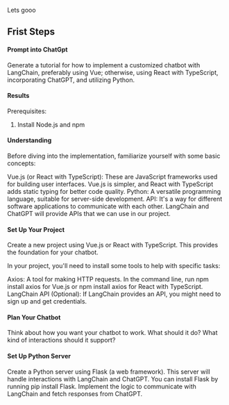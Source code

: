 Lets gooo

## Frist Steps
#### Prompt into ChatGpt

Generate a tutorial for how to implement a customized chatbot with LangChain, preferably using Vue; otherwise, using React with TypeScript, incorporating ChatGPT, and utilizing Python.
#### Results

Prerequisites:
1. Install Node.js and npm


#### Understanding 
Before diving into the implementation, familiarize yourself with some basic concepts:

Vue.js (or React with TypeScript): These are JavaScript frameworks used for building user interfaces. Vue.js is simpler, and React with TypeScript adds static typing for better code quality.
Python: A versatile programming language, suitable for server-side development.
API: It's a way for different software applications to communicate with each other. LangChain and ChatGPT will provide APIs that we can use in our project.


#### Set Up Your Project
Create a new project using Vue.js or React with TypeScript. This provides the foundation for your chatbot.

In your project, you'll need to install some tools to help with specific tasks:

Axios: A tool for making HTTP requests. In the command line, run npm install axios for Vue.js or npm install axios for React with TypeScript.
LangChain API (Optional): If LangChain provides an API, you might need to sign up and get credentials.

#### Plan Your Chatbot
Think about how you want your chatbot to work. What should it do? What kind of interactions should it support?

#### Set Up Python Server
Create a Python server using Flask (a web framework). This server will handle interactions with LangChain and ChatGPT. You can install Flask by running pip install Flask. Implement the logic to communicate with LangChain and fetch responses from ChatGPT.